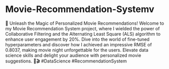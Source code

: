 # Movie-Recommendation-Systemv
🎥 Unleash the Magic of Personalized Movie Recommendations! Welcome to my Movie Recommendation System project, where I wielded the power of Collaborative Filtering and the Alternating Least Square (ALS) algorithm to enhance user engagement by 20%. Dive into the world of fine-tuned hyperparameters and discover how I achieved an impressive RMSE of 0.8037, making movie night unforgettable for the users. Elevate data science skills and delight your audience with personalized movie suggestions. 🍿🎬 #DataScience #RecommendationSystem
